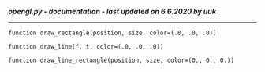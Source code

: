 ***opengl.py - documentation - last updated on 6.6.2020 by uuk***
___

    function draw_rectangle(position, size, color=(.0, .0, .0))

    function draw_line(f, t, color=(.0, .0, .0))

    function draw_line_rectangle(position, size, color=(0., 0., 0.))